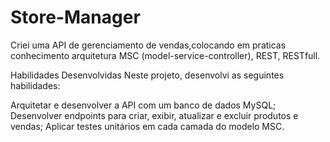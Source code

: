 # Store-Manager
Criei uma API de gerenciamento de vendas,colocando em praticas conhecimento arquitetura MSC (model-service-controller), REST, RESTfull.

Habilidades Desenvolvidas
Neste projeto, desenvolvi as seguintes habilidades:

Arquitetar e desenvolver a API com um banco de dados MySQL;
Desenvolver endpoints para criar, exibir, atualizar e excluir produtos e vendas;
Aplicar testes unitários em cada camada do modelo MSC.

